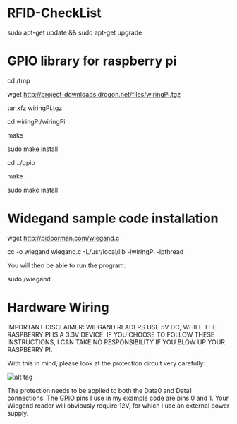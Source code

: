 RFID-CheckList
==============

sudo apt-get update && sudo apt-get upgrade

# GPIO library for raspberry pi
cd /tmp

wget http://project-downloads.drogon.net/files/wiringPi.tgz

tar xfz wiringPi.tgz

cd wiringPi/wiringPi

make

sudo make install

cd ../gpio

make

sudo make install

# Widegand sample code installation
wget http://pidoorman.com/wiegand.c

cc -o wiegand wiegand.c -L/usr/local/lib -lwiringPi -lpthread

You will then be able to run the program:

sudo /wiegand

# Hardware Wiring
IMPORTANT DISCLAIMER: WIEGAND READERS USE 5V DC, WHILE THE RASPBERRY PI IS A 3.3V DEVICE. IF YOU CHOOSE TO FOLLOW THESE INSTRUCTIONS, I CAN TAKE NO RESPONSIBILITY IF YOU BLOW UP YOUR RASPBERRY PI.

With this in mind, please look at the protection circuit very carefully:

![alt tag](https://raw.githubusercontent.com/ebulanik/RFID-CheckList/master/doc/ProtectionCircuit.jpg)

The protection needs to be applied to both the Data0 and Data1 connections. The GPIO pins I use in my example code are pins 0 and 1. Your Wiegand reader will obviously require 12V, for which I use an external power supply. 
